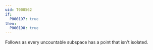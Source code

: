 ```yaml
---
uid: T000562
if:
  P000197: true
then:
  P000198: true
---
```


Follows as every uncountable subspace has a point that isn't isolated.
